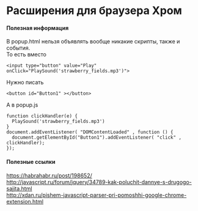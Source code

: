 # Расширения для браузера Хром


#### Полезная информация
В popup.html нельзя объявлять вообще никакие скрипты, также и события.  
То есть вместо  
```
<input type="button" value="Play" onClick="PlaySound('strawberry_fields.mp3')">
```
Нужно писать  
```
<button id="Button1" ></button>
```
А в popup.js  
```
function clickHandler(e) {
  PlaySound('strawberry_fields.mp3')
}
document.addEventListener( "DOMContentLoaded" , function () {
  document.getElementById("Button1").addEventListener( "click" , clickHandler);
});
```


#### Полезные ссылки
https://habrahabr.ru/post/198652/  
http://javascript.ru/forum/jquery/34789-kak-poluchit-dannye-s-drugogo-sajjta.html  
http://xdan.ru/pishem-javascript-parser-pri-pomoshhi-google-chrome-extension.html  
